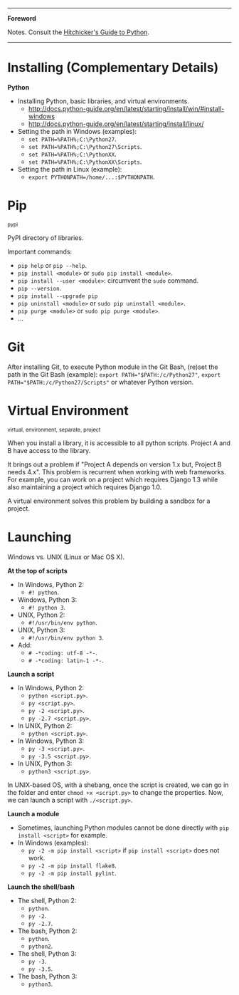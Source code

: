 <!--
---

[TOC]
-->
---

**Foreword**

Notes. Consult the [Hitchicker's Guide to Python](http://docs.python-guide.org/en/latest/).

---

# Installing (Complementary Details)

**Python**

- Installing Python, basic libraries, and virtual environments.
    - http://docs.python-guide.org/en/latest/starting/install/win/#install-windows
    - http://docs.python-guide.org/en/latest/starting/install/linux/
- Setting the path in Windows (examples):
    - `set PATH=%PATH%;C:\Python27`.
    - `set PATH=%PATH%;C:\Python27\Scripts`.
    - `set PATH=%PATH%;C:\PythonXX`.
    - `set PATH=%PATH%;C:\PythonXX\Scripts`.
- Setting the path in Linux (example):
    - `export PYTHONPATH=/home/...:$PYTHONPATH`.

# Pip

<sub>pypi</sub>

PyPI directory of libraries.

Important commands:

- `pip help` or `pip --help`.
- `pip install <module>` or `sudo pip install <module>`.
- `pip install --user <module>`: circumvent the `sudo` command.
- `pip --version`.
- `pip install --upgrade pip`
- `pip uninstall <module>` or `sudo pip uninstall <module>`.
- `pip purge <module>` or `sudo pip purge <module>`.
- ...

# Git

After installing Git, to execute Python module in the Git Bash, (re)set the path in the Git Bash (example): `export PATH="$PATH:/c/Python27"`, 
`export PATH="$PATH:/c/Python27/Scripts"` or whatever Python version.

# Virtual Environment

<sub>virtual, environment, separate, project</sub>

When you install a library, it is accessible to all python scripts. Project A and B have access to the library. 

It brings out a problem if "Project A depends on version 1.x but, Project B needs 4.x". This problem is recurrent when working with web frameworks. For example, you can work on a project which requires Django 1.3 while also maintaining a project which requires Django 1.0.

A virtual environment solves this problem by building a sandbox for a project.

# Launching

Windows vs. UNIX (Linux or Mac OS X).

**At the top of scripts**

- In Windows, Python 2:
    - `#! python`.
- Windows, Python 3:
    - `#! python 3`.
- UNIX, Python 2:
    - `#!/usr/bin/env python`.
- UNIX, Python 3:
    - `#!/usr/bin/env python 3`.
- Add:
    - `# -*coding: utf-8 -*-`.
    - `# -*coding: latin-1 -*-`.
    
**Launch a script**

- In Windows, Python 2:
    - `python <script.py>`.
    - `py <script.py>`.
    - `py -2 <script.py>`.
    - `py -2.7 <script.py>`.
- In UNIX, Python 2:
    - `python <script.py>`.
- In Windows, Python 3:
    - `py -3 <script.py>`.
    - `py -3.5 <script.py>`.
- In UNIX, Python 3:
    - `python3 <script.py>`.

In UNIX-based OS, with a shebang, once the script is created, we can go in the folder and enter `chmod +x <script.py>` to change the properties. Now, we can launch a script with `./<script.py>`.

**Launch a module**

- Sometimes, launching Python modules cannot be done directly with `pip install <script>` for example.
- In Windows (examples):
    - `py -2 -m pip install <script>` if `pip install <script>` does not work.
    - `py -2 -m pip install flake8`.
    - `py -2 -m pip install pylint`.
    
**Launch the shell/bash**

- The shell, Python 2:
    - `python`.
    - `py -2`.
    - `py -2.7`.
- The bash, Python 2:
    - `python`.
    - `python2`.
- The shell, Python 3:
    - `py -3`.
    - `py -3.5`.
- The bash, Python 3:
    - `python3`.
